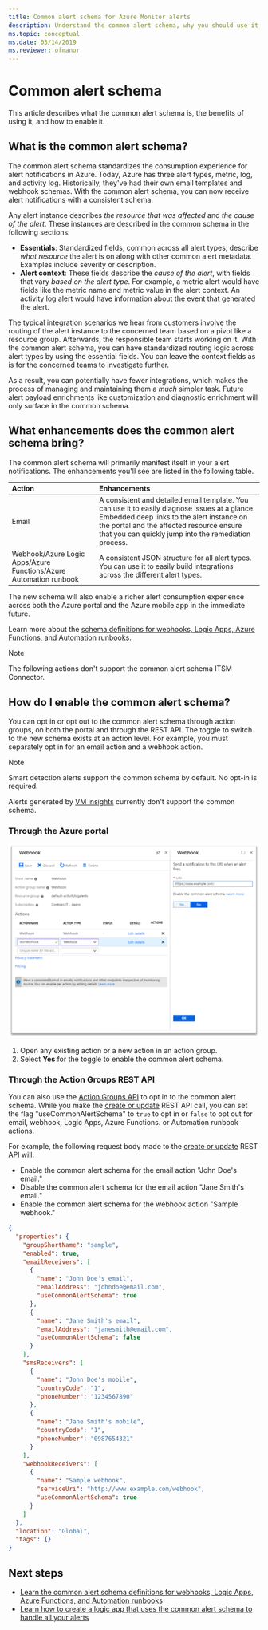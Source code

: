 ```yaml
---
title: Common alert schema for Azure Monitor alerts
description: Understand the common alert schema, why you should use it, and how to enable it.
ms.topic: conceptual
ms.date: 03/14/2019
ms.reviewer: ofmanor
---
```


# Common alert schema

This article describes what the common alert schema is, the benefits of using it, and how to enable it.

## What is the common alert schema?

The common alert schema standardizes the consumption experience for alert notifications in Azure. Today, Azure has three alert types, metric, log, and activity log. Historically, they've had their own email templates and webhook schemas. With the common alert schema, you can now receive alert notifications with a consistent schema.

Any alert instance describes *the resource that was affected* and *the cause of the alert*. These instances are described in the common schema in the following sections:

- **Essentials**: Standardized fields, common across all alert types, describe *what resource* the alert is on along with other common alert metadata. Examples include severity or description.
- **Alert context**: These fields describe the *cause of the alert*, with fields that vary *based on the alert type*. For example, a metric alert would have fields like the metric name and metric value in the alert context. An activity log alert would have information about the event that generated the alert.

The typical integration scenarios we hear from customers involve the routing of the alert instance to the concerned team based on a pivot like a resource group. Afterwards, the responsible team starts working on it. With the common alert schema, you can have standardized routing logic across alert types by using the essential fields. You can leave the context fields as is for the concerned teams to investigate further.

As a result, you can potentially have fewer integrations, which makes the process of managing and maintaining them a _much_ simpler task. Future alert payload enrichments like customization and diagnostic enrichment will only surface in the common schema.

## What enhancements does the common alert schema bring?

The common alert schema will primarily manifest itself in your alert notifications. The enhancements you'll see are listed in the following table.

| Action | Enhancements|
|:---|:---|
| Email | A consistent and detailed email template. You can use it to easily diagnose issues at a glance. Embedded deep links to the alert instance on the portal and the affected resource ensure that you can quickly jump into the remediation process. |
| Webhook/Azure Logic Apps/Azure Functions/Azure Automation runbook | A consistent JSON structure for all alert types. You can use it to easily build integrations across the different alert types. |

The new schema will also enable a richer alert consumption experience across both the Azure portal and the Azure mobile app in the immediate future.

Learn more about the [schema definitions for webhooks, Logic Apps, Azure Functions, and Automation runbooks](./alerts-common-schema-definitions.md).

> [!NOTE]
> The following actions don't support the common alert schema ITSM Connector.

## How do I enable the common alert schema?

You can opt in or opt out to the common alert schema through action groups, on both the portal and through the REST API. The toggle to switch to the new schema exists at an action level. For example, you must separately opt in for an email action and a webhook action.

> [!NOTE]
> Smart detection alerts support the common schema by default. No opt-in is required.
>
> Alerts generated by [VM insights](../vm/vminsights-overview.md) currently don't support the common schema.
>

### Through the Azure portal

![Screenshot that shows the common alert schema opt in.](media/alerts-common-schema/portal-opt-in.png)

1. Open any existing action or a new action in an action group.
1. Select **Yes** for the toggle to enable the common alert schema.

### Through the Action Groups REST API

You can also use the [Action Groups API](/rest/api/monitor/actiongroups) to opt in to the common alert schema. While you make the [create or update](/rest/api/monitor/actiongroups/createorupdate) REST API call, you can set the flag "useCommonAlertSchema" to `true` to opt in or `false` to opt out for email, webhook, Logic Apps, Azure Functions. or Automation runbook actions.

For example, the following request body made to the [create or update](/rest/api/monitor/actiongroups/createorupdate) REST API will:

- Enable the common alert schema for the email action "John Doe's email."
- Disable the common alert schema for the email action "Jane Smith's email."
- Enable the common alert schema for the webhook action "Sample webhook."

```json
{
  "properties": {
    "groupShortName": "sample",
    "enabled": true,
    "emailReceivers": [
      {
        "name": "John Doe's email",
        "emailAddress": "johndoe@email.com",
        "useCommonAlertSchema": true
      },
      {
        "name": "Jane Smith's email",
        "emailAddress": "janesmith@email.com",
        "useCommonAlertSchema": false
      }
    ],
    "smsReceivers": [
      {
        "name": "John Doe's mobile",
        "countryCode": "1",
        "phoneNumber": "1234567890"
      },
      {
        "name": "Jane Smith's mobile",
        "countryCode": "1",
        "phoneNumber": "0987654321"
      }
    ],
    "webhookReceivers": [
      {
        "name": "Sample webhook",
        "serviceUri": "http://www.example.com/webhook",
        "useCommonAlertSchema": true
      }
    ]
  },
  "location": "Global",
  "tags": {}
}
```

## Next steps

- [Learn the common alert schema definitions for webhooks, Logic Apps, Azure Functions, and Automation runbooks](./alerts-common-schema-definitions.md)
- [Learn how to create a logic app that uses the common alert schema to handle all your alerts](./alerts-common-schema-integrations.md)
